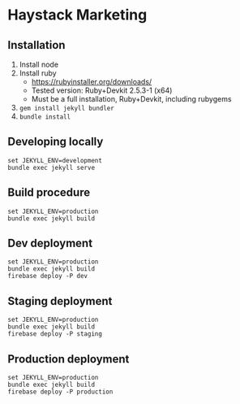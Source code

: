 # Haystack Marketing


## Installation
1. Install node
2. Install ruby
    - https://rubyinstaller.org/downloads/
    - Tested version: Ruby+Devkit 2.5.3-1 (x64)
    - Must be a full installation, Ruby+Devkit, including rubygems
3. `gem install jekyll bundler`
4. `bundle install`


## Developing locally
    set JEKYLL_ENV=development
    bundle exec jekyll serve


## Build procedure
    set JEKYLL_ENV=production
    bundle exec jekyll build


## Dev deployment
    set JEKYLL_ENV=production
    bundle exec jekyll build
    firebase deploy -P dev

## Staging deployment
    set JEKYLL_ENV=production
    bundle exec jekyll build
    firebase deploy -P staging

## Production deployment
    set JEKYLL_ENV=production
    bundle exec jekyll build
    firebase deploy -P production




